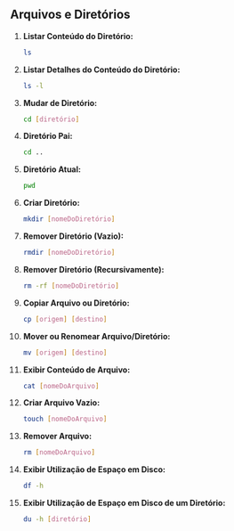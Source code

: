 ## **Arquivos e Diretórios**

1. **Listar Conteúdo do Diretório:**
    ```bash
    ls
    ```

2. **Listar Detalhes do Conteúdo do Diretório:**
    ```bash
    ls -l
    ```

3. **Mudar de Diretório:**
    ```bash
    cd [diretório]
    ```

4. **Diretório Pai:**
    ```bash
    cd ..
    ```

5. **Diretório Atual:**
    ```bash
    pwd
    ```

6. **Criar Diretório:**
    ```bash
    mkdir [nomeDoDiretório]
    ```

7. **Remover Diretório (Vazio):**
    ```bash
    rmdir [nomeDoDiretório]
    ```

8. **Remover Diretório (Recursivamente):**
    ```bash
    rm -rf [nomeDoDiretório]
    ```

9. **Copiar Arquivo ou Diretório:**
    ```bash
    cp [origem] [destino]
    ```

10. **Mover ou Renomear Arquivo/Diretório:**
    ```bash
    mv [origem] [destino]
    ```

11. **Exibir Conteúdo de Arquivo:**
    ```bash
    cat [nomeDoArquivo]
    ```

12. **Criar Arquivo Vazio:**
    ```bash
    touch [nomeDoArquivo]
    ```

13. **Remover Arquivo:**
    ```bash
    rm [nomeDoArquivo]
    ```

14. **Exibir Utilização de Espaço em Disco:**
    ```bash
    df -h
    ```
15. **Exibir Utilização de Espaço em Disco de um Diretório:**
  
    ```bash
    du -h [diretório]
    ```
